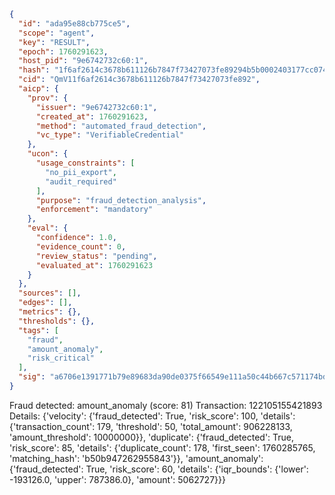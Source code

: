 ```json
{
  "id": "ada95e88cb775ce5",
  "scope": "agent",
  "key": "RESULT",
  "epoch": 1760291623,
  "host_pid": "9e6742732c60:1",
  "hash": "1f6af2614c3678b611126b7847f73427073fe89294b5b0002403177cc074057e",
  "cid": "QmV11f6af2614c3678b611126b7847f73427073fe892",
  "aicp": {
    "prov": {
      "issuer": "9e6742732c60:1",
      "created_at": 1760291623,
      "method": "automated_fraud_detection",
      "vc_type": "VerifiableCredential"
    },
    "ucon": {
      "usage_constraints": [
        "no_pii_export",
        "audit_required"
      ],
      "purpose": "fraud_detection_analysis",
      "enforcement": "mandatory"
    },
    "eval": {
      "confidence": 1.0,
      "evidence_count": 0,
      "review_status": "pending",
      "evaluated_at": 1760291623
    }
  },
  "sources": [],
  "edges": [],
  "metrics": {},
  "thresholds": {},
  "tags": [
    "fraud",
    "amount_anomaly",
    "risk_critical"
  ],
  "sig": "a6706e1391771b79e89683da90de0375f66549e111a50c44b667c571174bd21c"
}
```

Fraud detected: amount_anomaly (score: 81)
Transaction: 122105155421893
Details: {'velocity': {'fraud_detected': True, 'risk_score': 100, 'details': {'transaction_count': 179, 'threshold': 50, 'total_amount': 906228133, 'amount_threshold': 10000000}}, 'duplicate': {'fraud_detected': True, 'risk_score': 85, 'details': {'duplicate_count': 178, 'first_seen': 1760285765, 'matching_hash': 'b50b947262955843'}}, 'amount_anomaly': {'fraud_detected': True, 'risk_score': 60, 'details': {'iqr_bounds': {'lower': -193126.0, 'upper': 787386.0}, 'amount': 5062727}}}